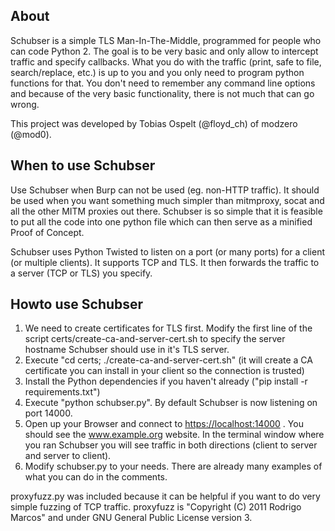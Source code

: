 ## About

Schubser is a simple TLS Man-In-The-Middle, programmed for people who can code Python 2. The goal is to be very basic and only allow to intercept traffic and specify callbacks. What you do with the traffic (print, safe to file, search/replace, etc.) is up to you and you only need to program python functions for that. You don't need to remember any command line options and because of the very basic functionality, there is not much that can go wrong.

This project was developed by Tobias Ospelt (@floyd_ch) of modzero (@mod0).

## When to use Schubser

Use Schubser when Burp can not be used (eg. non-HTTP traffic). It should be used when you want something much simpler than mitmproxy, socat and all the other MITM proxies out there. Schubser is so simple that it is feasible to put all the code into one python file which can then serve as a minified Proof of Concept.

Schubser uses Python Twisted to listen on a port (or many ports) for a client (or multiple clients). It supports TCP and TLS. It then forwards the traffic to a server (TCP or TLS) you specify.

## Howto use Schubser

1. We need to create certificates for TLS first. Modify the first line of the script certs/create-ca-and-server-cert.sh to specify the server hostname Schubser should use in it's TLS server.
2. Execute "cd certs; ./create-ca-and-server-cert.sh" (it will create a CA certificate you can install in your client so the connection is trusted)
3. Install the Python dependencies if you haven't already ("pip install -r requirements.txt")
4. Execute "python schubser.py". By default Schubser is now listening on port 14000.
5. Open up your Browser and connect to [https://localhost:14000](https://localhost:14000) . You should see the www.example.org website. In the terminal window where you ran Schubser you will see traffic in both directions (client to server and server to client).
6. Modify schubser.py to your needs. There are already many examples of what you can do in the comments.

proxyfuzz.py was included because it can be helpful if you want to do very simple fuzzing of TCP traffic. proxyfuzz is "Copyright (C) 2011 Rodrigo Marcos" and under GNU General Public License version 3.
